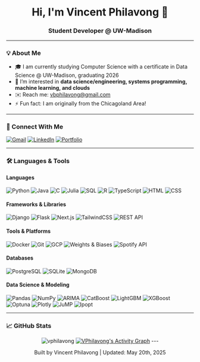 <h1 align="center">Hi, I'm Vincent Philavong 👋</h1>
<h3 align="center">Student Developer @ UW-Madison</h3>

---

### 💡 About Me
- 🎓 I am currently studying Computer Science with a certificate in Data Science @ UW-Madison, graduating 2026
- 💬 I’m interested in **data science/engineering, systems programming, machine learning, and clouds**
- ✉️ Reach me: [vbphilavong@gmail.com](mailto:vbphilavong@gmail.com)
- ⚡ Fun fact: I am originally from the Chicagoland Area!
 
---

### 🔗 Connect With Me

[![Gmail](https://img.shields.io/badge/-Email-D14836?style=for-the-badge&logo=gmail&logoColor=white)](mailto:vbphilavong@gmail.com)
[![LinkedIn](https://img.shields.io/badge/-LinkedIn-blue?style=for-the-badge&logo=linkedin)](https://www.linkedin.com/in/vincentphilavong/)
[![Portfolio](https://img.shields.io/badge/-Portfolio-24292e?style=for-the-badge&logo=github)](https://github.com/VPhilavong)

---

### 🛠️ Languages & Tools

#### Languages
![Python](https://img.shields.io/badge/Python-3776AB?style=for-the-badge&logo=python&logoColor=white)
![Java](https://img.shields.io/badge/Java-007396?style=for-the-badge&logo=java&logoColor=white)
![C](https://img.shields.io/badge/C-00599C?style=for-the-badge&logo=c&logoColor=white)
![Julia](https://img.shields.io/badge/Julia-9558B2?style=for-the-badge&logo=julia&logoColor=white)
![SQL](https://img.shields.io/badge/SQL-336791?style=for-the-badge&logo=postgresql&logoColor=white)
![R](https://img.shields.io/badge/R-276DC3?style=for-the-badge&logo=r&logoColor=white)
![TypeScript](https://img.shields.io/badge/TypeScript-3178C6?style=for-the-badge&logo=typescript&logoColor=white)
![HTML](https://img.shields.io/badge/HTML5-E34F26?style=for-the-badge&logo=html5&logoColor=white)
![CSS](https://img.shields.io/badge/CSS3-1572B6?style=for-the-badge&logo=css3&logoColor=white)

#### Frameworks & Libraries
![Django](https://img.shields.io/badge/Django-092E20?style=for-the-badge&logo=django&logoColor=white)
![Flask](https://img.shields.io/badge/Flask-000000?style=for-the-badge&logo=flask&logoColor=white)
![Next.js](https://img.shields.io/badge/Next.js-000000?style=for-the-badge&logo=nextdotjs&logoColor=white)
![TailwindCSS](https://img.shields.io/badge/Tailwind_CSS-06B6D4?style=for-the-badge&logo=tailwind-css&logoColor=white)
![REST API](https://img.shields.io/badge/REST-00599C?style=for-the-badge)

#### Tools & Platforms
![Docker](https://img.shields.io/badge/Docker-2496ED?style=for-the-badge&logo=docker&logoColor=white)
![Git](https://img.shields.io/badge/Git-F05032?style=for-the-badge&logo=git&logoColor=white)
![GCP](https://img.shields.io/badge/Google_Cloud-4285F4?style=for-the-badge&logo=google-cloud&logoColor=white)
![Weights & Biases](https://img.shields.io/badge/W&B-FFBE00?style=for-the-badge&logo=weightsandbiases&logoColor=black)
![Spotify API](https://img.shields.io/badge/Spotify_API-1DB954?style=for-the-badge&logo=spotify&logoColor=white)

#### Databases
![PostgreSQL](https://img.shields.io/badge/PostgreSQL-336791?style=for-the-badge&logo=postgresql&logoColor=white)
![SQLite](https://img.shields.io/badge/SQLite-003B57?style=for-the-badge&logo=sqlite&logoColor=white)
![MongoDB](https://img.shields.io/badge/MongoDB-47A248?style=for-the-badge&logo=mongodb&logoColor=white)

#### Data Science & Modeling
![Pandas](https://img.shields.io/badge/pandas-150458?style=for-the-badge&logo=pandas&logoColor=white)
![NumPy](https://img.shields.io/badge/NumPy-013243?style=for-the-badge&logo=numpy&logoColor=white)
![ARIMA](https://img.shields.io/badge/ARIMA-grey?style=for-the-badge)
![CatBoost](https://img.shields.io/badge/CatBoost-FF6F00?style=for-the-badge)
![LightGBM](https://img.shields.io/badge/LightGBM-8BC34A?style=for-the-badge)
![XGBoost](https://img.shields.io/badge/XGBoost-EC6C00?style=for-the-badge)
![Optuna](https://img.shields.io/badge/Optuna-22ADF6?style=for-the-badge&logoColor=white)
![Plotly](https://img.shields.io/badge/Plotly-3F4F75?style=for-the-badge&logo=plotly&logoColor=white)
![JuMP](https://img.shields.io/badge/JuMP-9558B2?style=for-the-badge)
![Ipopt](https://img.shields.io/badge/Ipopt-004D99?style=for-the-badge)

---

### 📈 GitHub Stats
<p align="center"> <img src="https://github-readme-stats.vercel.app/api?username=vphilavong&show_icons=true&theme=gotham" alt="vphilavong" />
 <a href="https://github.com/VPhilavong/github-readme-activity-graph"><img alt="VPhilavong's Activity Graph" src="https://github-readme-activity-graph.vercel.app/graph/?username=VPhilavong&bg_color=1F222E&color=99d1ce&line=258f76&point=99d1ce&hide_border=true" /></a>
---

<!-- Footer -->
<p align="center">
  Built by Vincent Philavong | Updated: May 20th, 2025
</p>
